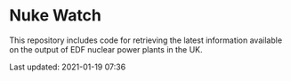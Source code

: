 # Nuke Watch

This repository includes code for retrieving the latest information available on the output of EDF nuclear power plants in the UK.

Last updated: 2021-01-19 07:36